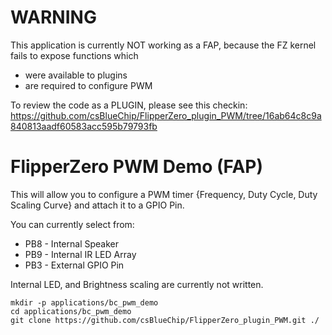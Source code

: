# WARNING

This application is currently NOT working as a FAP, because the FZ kernel fails to expose functions which
* were available to plugins
* are required to configure PWM

To review the code as a PLUGIN, please see this checkin: https://github.com/csBlueChip/FlipperZero_plugin_PWM/tree/16ab64c8c9a840813aadf60583acc595b79793fb

# FlipperZero PWM Demo (FAP)

This will allow you to configure a PWM timer {Frequency, Duty Cycle, Duty Scaling Curve} and attach it to a GPIO Pin.

You can currently select from:
* PB8 - Internal Speaker
* PB9 - Internal IR LED Array
* PB3 - External GPIO Pin

Internal LED, and Brightness scaling are currently not written.

```
mkdir -p applications/bc_pwm_demo
cd applications/bc_pwm_demo
git clone https://github.com/csBlueChip/FlipperZero_plugin_PWM.git ./
```
